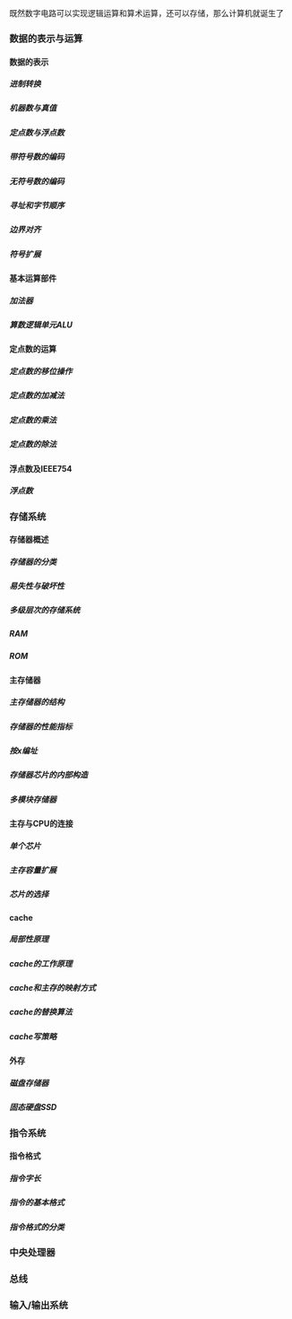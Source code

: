 
既然数字电路可以实现逻辑运算和算术运算，还可以存储，那么计算机就诞生了

### 数据的表示与运算

#### 数据的表示

##### 进制转换

##### 机器数与真值

##### 定点数与浮点数

##### 带符号数的编码

##### 无符号数的编码

##### 寻址和字节顺序

##### 边界对齐

##### 符号扩展

#### 基本运算部件

##### 加法器

##### 算数逻辑单元ALU

#### 定点数的运算

##### 定点数的移位操作

##### 定点数的加减法

##### 定点数的乘法

##### 定点数的除法

#### 浮点数及IEEE754

##### 浮点数

### 存储系统

#### 存储器概述

##### 存储器的分类

##### 易失性与破坏性

##### 多级层次的存储系统

##### RAM

##### ROM

#### 主存储器

##### 主存储器的结构

##### 存储器的性能指标

##### 按x编址

##### 存储器芯片的内部构造

##### 多模块存储器

#### 主存与CPU的连接

##### 单个芯片

##### 主存容量扩展

##### 芯片的选择

#### cache

##### 局部性原理

##### cache的工作原理

##### cache和主存的映射方式

##### cache的替换算法

##### cache写策略

#### 外存

##### 磁盘存储器

##### 固态硬盘SSD

### 指令系统

#### 指令格式

##### 指令字长

##### 指令的基本格式

##### 指令格式的分类

### 中央处理器

### 总线

### 输入/输出系统
